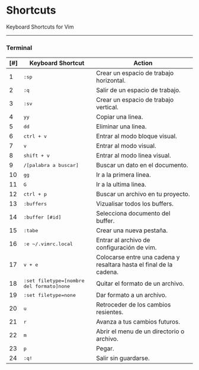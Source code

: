 **Shortcuts**
==============
Keyboard Shortcuts for Vim

----------

### **Terminal**

[#] | Keyboard Shortcut | Action
----- | ----- | -----
1| <kbd>:sp</kbd> | Crear un espacio de trabajo horizontal.
2|<kbd>:q</kbd> | Salir de un espacio de trabajo.
3| <kbd>:sv</kbd> | Crear un espacio de trabajo vertical.
4| <kbd>yy</kbd> | Copiar una linea.
5| <kbd>dd</kbd> | Eliminar una linea.
6| <kbd>ctrl + v</kbd> | Entrar al modo bloque visual.
7| <kbd>v</kbd> | Entrar al modo visual.
8| <kbd>shift + v</kbd> | Entrar al modo linea visual.
9| <kbd>/[palabra a buscar]</kbd> | Buscar un dato en el documento.
10| <kbd>gg</kbd> | Ir a la primera linea.
11| <kbd>G</kbd> | Ir a la ultima linea.
12| <kbd>ctrl + p</kbd> | Buscar un archivo en tu proyecto.
13| <kbd>:buffers</kbd> | Vizualisar todos los buffers.
14| <kbd>:buffer [#id]</kbd> | Selecciona documento del buffer.
15| <kbd>:tabe</kbd> | Crear una nueva pestaña.
16| <kbd>:e ~/.vimrc.local</kbd> | Entrar al archivo de configuración de vim.   
17| <kbd>v + e</kbd> | Colocarse entre una cadena y resaltara hasta el final de la cadena.   
18| <kbd>:set filetype=[nombre del formato]none</kbd> | Quitar el formato de un archivo.  
19| <kbd>:set filetype=none</kbd> | Dar formato a un archivo.  
20| <kbd>u</kbd> | Retroceder de los cambios resientes.
21| <kbd>r</kbd> | Avanza a tus cambios futuros.
22| <kbd>m</kbd> | Abrir el menu de un directorio o archivo.
23| <kbd>p</kbd> | Pegar.
24| <kbd>:q!</kbd> | Salir sin guardarse.
